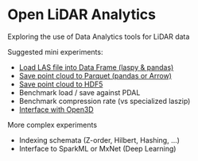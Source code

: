 # Open LiDAR Analytics
Exploring the use of Data Analytics tools for LiDAR data

Suggested mini experiments:
- [Load LAS file into Data Frame (laspy  & pandas)](src/reading_laspy_pandas.ipynb)
- [Save point cloud to Parquet (pandas or Arrow)](src/writing_pandas_parquet.ipynb)
- [Save point cloud to HDF5](src/writing_pandas_hdf5.ipynb)
- Benchmark load / save against PDAL
- Benchmark compression rate (vs specialized laszip)
- [Interface with Open3D](src/LAS_Pandas_open3D.ipynb)

More complex experiments
- Indexing schemata (Z-order, Hilbert, Hashing, …)
- Interface to SparkML or MxNet (Deep Learning)

